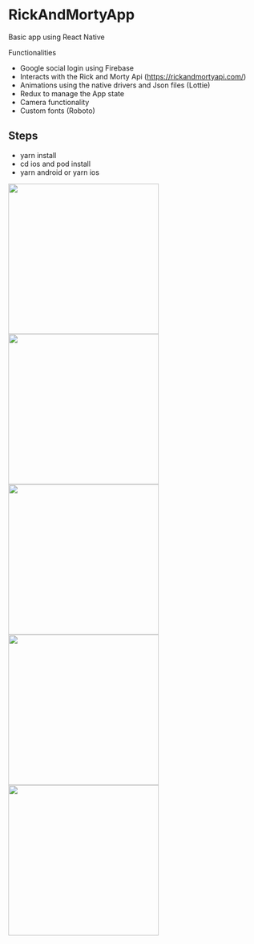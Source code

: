# RickAndMortyApp

Basic app using React Native

Functionalities

- Google social login using Firebase
- Interacts with the Rick and Morty Api (https://rickandmortyapi.com/)
- Animations using the native drivers and Json files (Lottie)
- Redux to manage the App state
- Camera functionality
- Custom fonts (Roboto)

## Steps

- yarn install
- cd ios and pod install
- yarn android or yarn ios






<img src="https://user-images.githubusercontent.com/69693307/212561791-9550c70f-9b76-41a2-b910-13325185f0b4.png" width="300" /> <img src="https://user-images.githubusercontent.com/69693307/212561794-c0fb3c3b-8269-42b0-834e-79c35093cb28.png" width="300" /> <img src="https://user-images.githubusercontent.com/69693307/212561801-8c74194f-8006-4bdc-ac08-828b7baa1fae.png" width="300" /> <img src="https://user-images.githubusercontent.com/69693307/212561804-c40a1883-1b64-4cbd-a7fb-dbbff61c7c39.png" width="300" /> <img src="https://user-images.githubusercontent.com/69693307/212561805-86bf4032-4cb0-4c08-b4dd-5727fcb2d77c.png" width="300" />


